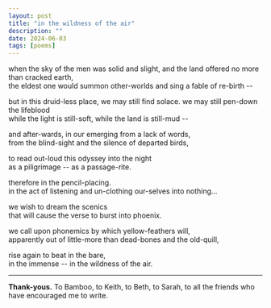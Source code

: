 ```yaml
---
layout: post
title: "in the wildness of the air"
description: ""
date: 2024-06-03
tags: [poems]
---
```


when the sky of the men was solid and slight, and the land offered no more than cracked earth,  
the eldest one would summon other-worlds and sing a fable of re-birth --  

but in this druid-less place, we may still find solace. we may still pen-down the lifeblood  
while the light is still-soft, while the land is still-mud --  
 
and after-wards, in our emerging from a lack of words,  
from the blind-sight and the silence of departed birds,  

to read out-loud this odyssey into the night  
as a piligrimage -- as a passage-rite.  

therefore in the pencil-placing.  
in the act of listening and un-clothing our-selves into nothing...  

we wish to dream the scenics  
that will cause the verse to burst into phoenix.  

we call upon phonemics by which yellow-feathers will,  
apparently out of little-more than dead-bones and the old-quill,  

rise again to beat in the bare,  
in the immense -- in the wildness of the air.  
 
---

**Thank-yous.** To Bamboo, to Keith, to Beth, to Sarah, to all the friends who have encouraged me to write.